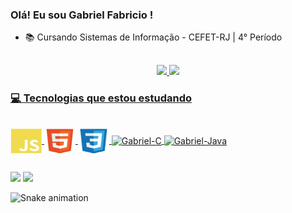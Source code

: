   ### Olá! Eu sou Gabriel Fabricio !

- 📚 Cursando Sistemas de Informação - CEFET-RJ |  4° Período

##

<div align="center">
  <a href="https://github.com/Gfabrici0">
   <img height="150em" src="https://github-readme-stats.vercel.app/api?username=Gfabrici0&show_icons=true&include_all_commits=true&count_private=true&custom_title=Estatísticas%20GitHub%20de%20Gabriel&hide_border=none&bg_color=0D1117&icon_color=00C9FF&text_color=FFFFFF&title_color=00C9FF"> 
   <img height="150em" src="https://github-readme-stats.vercel.app/api/top-langs/?username=Gfabrici0&layout=compact&langs_count=7&theme=gotham&custom_title=Principais%20Linguagens&card_width=250em&hide_border=none&bg_color=0D1117&icon_color=FFFFFF&text_color=FFFFFF&title_color=00C9FF"/>
</div>
  
  ### 💻 Tecnologias que estou estudando  
 
</div>
<div style="display: inline_block"><br>
  <img align="center" alt="Gabriel-Js" height="40" width="50" src="https://raw.githubusercontent.com/devicons/devicon/master/icons/javascript/javascript-plain.svg">
  <img align="center" alt="Gabriel-HTML" height="40" width="50" src="https://raw.githubusercontent.com/devicons/devicon/master/icons/html5/html5-original.svg">
  <img align="center" alt="Gabriel-CSS" height="40" width="50" src="https://raw.githubusercontent.com/devicons/devicon/master/icons/css3/css3-original.svg">
  <img align="center" alt="Gabriel-C" height="40" width="50" src="https://cdn.jsdelivr.net/gh/devicons/devicon/icons/c/c-original.svg" />  
  <img align="center" alt="Gabriel-Java" height="40" width="50" src="https://cdn.jsdelivr.net/gh/devicons/devicon/icons/java/java-plain-wordmark.svg" />
  <link align="center" alt="Gabriel-React" height="40" width="50" rel="stylesheet" href="https://cdn.jsdelivr.net/gh/devicons/devicon@v2.15.1/devicon.min.css">
</div> 

  ##
  
<div>
  <a href="mailto:Gabriel.Fabricio_contato@hotmail.com" target="_blank"><img src="https://img.shields.io/badge/Gmail-D14836?style=for-the-badge&logo=gmail&logoColor=white"></a>
  <a href="https://www.instagram.com/gafabrici0/" target="_blank"><img src="https://img.shields.io/badge/Instagram-E4405F?style=for-the-badge&logo=instagram&logoColor=white">     </a>
</div>
  
![Snake animation](https://github.com/Gfabrici0/Gfabrici0/blob/output/github-contribution-grid-snake.svg)



  

